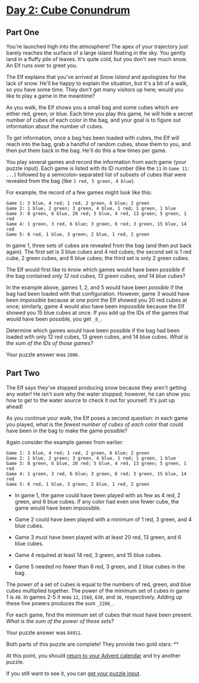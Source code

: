 # [Day 2: Cube Conundrum](https://adventofcode.com/2023/day/2)

## Part One

You're launched high into the atmosphere! The apex of your trajectory just barely reaches the surface of a large island
floating in the sky. You gently land in a fluffy pile of leaves. It's quite cold, but you don't see much snow. An Elf
runs over to greet you.

The Elf explains that you've arrived at _Snow Island_ and apologizes for the lack of snow. He'll be happy to explain the
situation, but it's a bit of a walk, so you have some time. They don't get many visitors up here; would you like to play
a game in the meantime?

As you walk, the Elf shows you a small bag and some cubes which are either red, green, or blue. Each time you play this
game, he will hide a secret number of cubes of each color in the bag, and your goal is to figure out information about
the number of cubes.

To get information, once a bag has been loaded with cubes, the Elf will reach into the bag, grab a handful of random
cubes, show them to you, and then put them back in the bag. He'll do this a few times per game.

You play several games and record the information from each game (your puzzle input). Each game is listed with its ID
number (like the `11` in `Game 11: ...`) followed by a semicolon-separated list of subsets of cubes that were revealed
from the bag (like `3 red, 5 green, 4 blue`).

For example, the record of a few games might look like this:

    Game 1: 3 blue, 4 red; 1 red, 2 green, 6 blue; 2 green
    Game 2: 1 blue, 2 green; 3 green, 4 blue, 1 red; 1 green, 1 blue
    Game 3: 8 green, 6 blue, 20 red; 5 blue, 4 red, 13 green; 5 green, 1 red
    Game 4: 1 green, 3 red, 6 blue; 3 green, 6 red; 3 green, 15 blue, 14 red
    Game 5: 6 red, 1 blue, 3 green; 2 blue, 1 red, 2 green

In game 1, three sets of cubes are revealed from the bag (and then put back again). The first set is 3 blue cubes and 4
red cubes; the second set is 1 red cube, 2 green cubes, and 6 blue cubes; the third set is only 2 green cubes.

The Elf would first like to know which games would have been possible if the bag contained _only 12 red cubes, 13 green
cubes, and 14 blue cubes_?

In the example above, games 1, 2, and 5 would have been _possible_ if the bag had been loaded with that configuration.
However, game 3 would have been _impossible_ because at one point the Elf showed you 20 red cubes at once; similarly,
game 4 would also have been _impossible_ because the Elf showed you 15 blue cubes at once. If you add up the IDs of the
games that would have been possible, you get `_8_`.

Determine which games would have been possible if the bag had been loaded with only 12 red cubes, 13 green cubes, and 14
blue cubes. _What is the sum of the IDs of those games?_

Your puzzle answer was `2006`.

## Part Two

The Elf says they've stopped producing snow because they aren't getting any _water_! He isn't sure why the water
stopped; however, he can show you how to get to the water source to check it out for yourself. It's just up ahead!

As you continue your walk, the Elf poses a second question: in each game you played, what is the _fewest number of cubes
of each color_ that could have been in the bag to make the game possible?

Again consider the example games from earlier:

    Game 1: 3 blue, 4 red; 1 red, 2 green, 6 blue; 2 green
    Game 2: 1 blue, 2 green; 3 green, 4 blue, 1 red; 1 green, 1 blue
    Game 3: 8 green, 6 blue, 20 red; 5 blue, 4 red, 13 green; 5 green, 1 red
    Game 4: 1 green, 3 red, 6 blue; 3 green, 6 red; 3 green, 15 blue, 14 red
    Game 5: 6 red, 1 blue, 3 green; 2 blue, 1 red, 2 green

* In game 1, the game could have been played with as few as 4 red, 2 green, and 6 blue cubes. If any color had even one
  fewer cube, the game would have been impossible.
* Game 2 could have been played with a minimum of 1 red, 3 green, and 4 blue cubes.

* Game 3 must have been played with at least 20 red, 13 green, and 6 blue cubes.
* Game 4 required at least 14 red, 3 green, and 15 blue cubes.
* Game 5 needed no fewer than 6 red, 3 green, and 2 blue cubes in the bag.

The _power_ of a set of cubes is equal to the numbers of red, green, and blue cubes multiplied together. The power of
the minimum set of cubes in game 1 is `48`. In games 2-5 it was `12`, `1560`, `630`, and `36`, respectively. Adding up
these five powers produces the sum `_2286_`.

For each game, find the minimum set of cubes that must have been present. _What is the sum of the power of these sets?_

Your puzzle answer was `84911`.

Both parts of this puzzle are complete! They provide two gold stars: \*\*

At this point, you should [return to your Advent calendar](https://adventofcode.com/2023/) and try another puzzle.

If you still want to see it, you can [get your puzzle input](https://adventofcode.com/2023/2/input).
